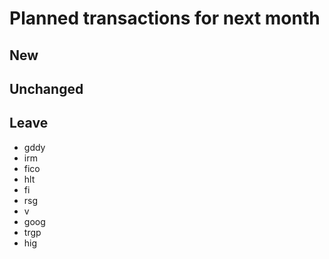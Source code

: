 # Planned transactions for next month

## New

## Unchanged

## Leave
- gddy
- irm
- fico
- hlt
- fi
- rsg
- v
- goog
- trgp
- hig